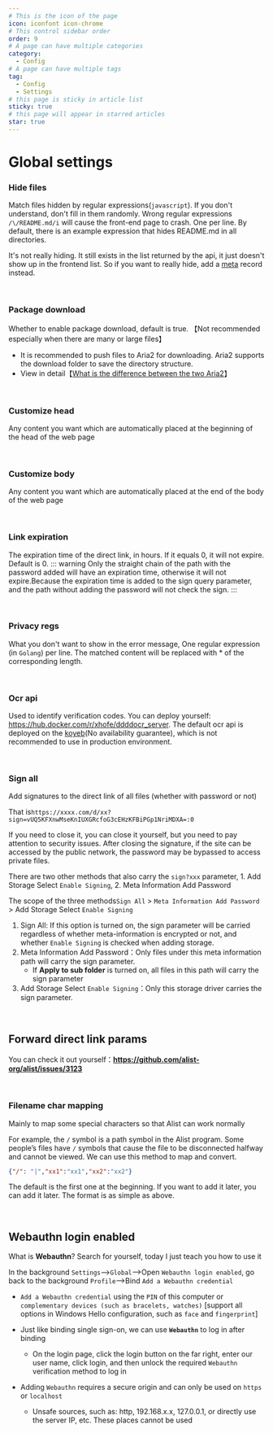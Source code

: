```yaml
---
# This is the icon of the page
icon: iconfont icon-chrome
# This control sidebar order
order: 9
# A page can have multiple categories
category:
  - Config
# A page can have multiple tags
tag:
  - Config
  - Settings
# this page is sticky in article list
sticky: true
# this page will appear in starred articles
star: true
---
```


# Global settings

### **Hide files**

Match files hidden by regular expressions(`javascript`). If you don't understand, don't fill in them randomly. Wrong regular expressions `/\/README.md/i` will cause the front-end page to crash. One per line. By default, there is an example expression that hides README.md in all directories.

It's not really hiding. It still exists in the list returned by the api, it just doesn't show up in the frontend list. So if you want to really hide, add a [meta](../guide/advanced/meta.md) record instead.

<br/>



### **Package download**

Whether to enable package download, default is true. 【Not recommended especially when there are many or large files】

- It is recommended to push files to Aria2 for downloading. Aria2 supports the download folder to save the directory structure.
- View in detail【[What is the difference between the two Aria2](./other.md#other)】

<br/>



### **Customize head**

Any content you want which are automatically placed at the beginning of the head of the web page

<br/>



### **Customize body**

Any content you want which are automatically placed at the end of the body of the web page

<br/>



### **Link expiration**

The expiration time of the direct link, in hours. If it equals 0, it will not expire. Default is 0.
::: warning
Only the straight chain of the path with the password added will have an expiration time, otherwise it will not expire.Because the expiration time is added to the sign query parameter, and the path without adding the password will not check the sign.
:::

<br/>



### **Privacy regs**

What you don't want to show in the error message, One regular expression (in `Golang`) per line. The matched content will be replaced with * of the corresponding length.

<br/>



### **Ocr api**

Used to identify verification codes. You can deploy yourself: https://hub.docker.com/r/xhofe/ddddocr_server. The default ocr api is deployed on the [koyeb](https://app.koyeb.com/)(No availability guarantee), which is not recommended to use in production environment.

<br/>



### **Sign all**

Add signatures to the direct link of all files (whether with password or not) 

That is`https://xxxx.com/d/xx?sign=vUQ5KFXnwMseKnIUXGRcfoG3cEHzKFBiPGp1NriMDXA=:0`

If you need to close it, you can close it yourself, but you need to pay attention to security issues. After closing the signature, if the site can be accessed by the public network, the password may be bypassed to access private files.

There are two other methods that also carry the `sign?xxx` parameter, 1. Add Storage Select `Enable Signing`, 2. Meta Information Add Password

The scope of the three methods`Sign All` > `Meta Information Add Password` > Add Storage Select `Enable Signing`

1. Sign All: If this option is turned on, the sign parameter will be carried regardless of whether meta-information is encrypted or not, and whether `Enable Signing` is checked when adding storage.
2. Meta Information Add Password：Only files under this meta information path will carry the sign parameter.
   - If **Apply to sub folder** is turned on, all files in this path will carry the sign parameter
3. Add Storage Select `Enable Signing`：Only this storage driver carries the sign parameter.

<br/>



## **Forward direct link params**

You can check it out yourself：**https://github.com/alist-org/alist/issues/3123**

<br/>



### **Filename char mapping**

Mainly to map some special characters so that Alist can work normally

For example, the `/` symbol is a path symbol in the Alist program. Some people’s files have `/` symbols that cause the file to be disconnected halfway and cannot be viewed. We can use this method to map and convert.

```json
{"/": "|","xx1":"xx1","xx2":"xx2"}
```

The default is the first one at the beginning. If you want to add it later, you can add it later. The format is as simple as above.

<br/>



## **Webauthn login enabled**

What is **Webauthn**? Search for yourself, today I just teach you how to use it

In the background `Settings`-->`Global`-->Open `Webauthn login enabled`, go back to the background `Profile`-->Bind `Add a Webauthn credential`

- `Add a Webauthn credential` using the `PIN` of this computer or `complementary devices (such as bracelets, watches)` [support all options in Windows Hello configuration, such as `face` and `fingerprint`]
- Just like binding single sign-on, we can use **`Webauthn`** to log in after binding

  - On the login page, click the login button on the far right, enter our user name, click login, and then unlock the required `Webauthn` verification method to log in
- Adding `Webauthn` requires a secure origin and can only be used on `https` or `localhost`
  - Unsafe sources, such as: http, 192.168.x.x, 127.0.0.1, or directly use the server IP, etc. These places cannot be used